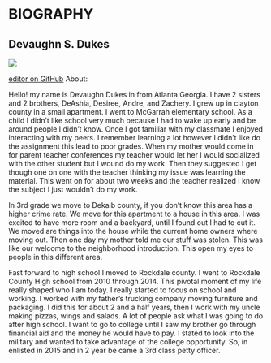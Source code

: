# BIOGRAPHY
## Devaughn S. Dukes
<img src="https://scontent-nrt1-1.xx.fbcdn.net/v/t1.0-9/25354096_1446370028793813_1164069433581385354_n.jpg?oh=ac69d171bfd3519ee2b4cc401c4d57d6&oe=5A89B86E">


[editor on GitHub](https://github.com/DDUKES5/DDUKES5.github.io/edit/master/index.md) 
About:
	
   Hello! my name is Devaughn Dukes in from Atlanta Georgia. I have 2 sisters and 2 brothers, DeAshia, Desiree, Andre, and Zachery. I grew up in clayton county in a small apartment. I went to McGarrah elementary school. As a child I didn’t like school very much because I had to wake up early and be around people I didn’t know. Once I got familiar with my classmate I enjoyed interacting with my peers. I remember learning a lot however I didn’t like do the assignment this lead to poor grades. When my mother would come in for parent teacher conferences my teacher would let her I would socialized with the other student but I wound do my work. Then they suggested I get though one on one with the teacher thinking my issue was learning the material. This went on for about two weeks and the teacher realized I know the subject I just wouldn’t do my work.
		
   In 3rd grade we move to Dekalb county, if you don’t know this area has a higher crime rate. We move for this apartment to a house in this area. I was excited to have more room and a backyard, until I found out I had to cut it. We moved are things into the house while the current home owners where moving out. Then one day my mother told me our stuff was stolen. This was like our welcome to the neighborhood introduction. This open my eyes to people in this different area.
		
   Fast forward to high school I moved to Rockdale county. I went to Rockdale County High school from 2010 through 2014. This pivotal moment of my life really shaped who I am today. I really started to focus on school and working. I worked with my father’s trucking company moving furniture and packaging. I did this for about 2 and a half years, then I work with my uncle making pizzas, wings and salads. A lot of people ask what I was going to do after high school. I want to go to college until I saw my brother go through financial aid and the money he would have to pay. I stated to look into the military and wanted to take advantage of the college opportunity. So, in enlisted in 2015 and in 2 year be came a 3rd class petty officer.

